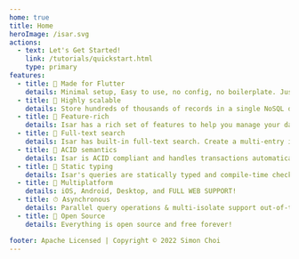 ```yaml
---
home: true
title: Home
heroImage: /isar.svg
actions:
  - text: Let's Get Started!
    link: /tutorials/quickstart.html
    type: primary
features:
  - title: 💙 Made for Flutter
    details: Minimal setup, Easy to use, no config, no boilerplate. Just add a few lines of code to get started.
  - title: 🚀 Highly scalable
    details: Store hundreds of thousands of records in a single NoSQL database and query them efficiently and asynchronously.
  - title: 🍭 Feature-rich
    details: Isar has a rich set of features to help you manage your data. Composite & multi-entry indexes, query modifiers, JSON support, and more.
  - title: 🔎 Full-text search
    details: Isar has built-in full-text search. Create a multi-entry index and search for records easily.
  - title: 🧪 ACID semantics
    details: Isar is ACID compliant and handles transactions automatically. It rolls back changes if an error occurs.
  - title: 💃 Static typing
    details: Isar's queries are statically typed and compile-time checked. No need to worry about runtime errors.
  - title: 📱 Multiplatform
    details: iOS, Android, Desktop, and FULL WEB SUPPORT!
  - title: ⏱ Asynchronous
    details: Parallel query operations & multi-isolate support out-of-the-box
  - title: 🦄 Open Source
    details: Everything is open source and free forever!

footer: Apache Licensed | Copyright © 2022 Simon Choi
---
```


